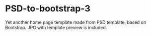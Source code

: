 # PSD-to-bootstrap-3

 Yet another home page template made from PSD template, based on Bootstrap. JPG with template preview is included.
